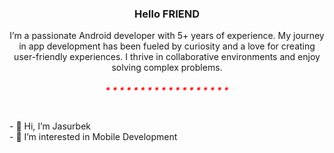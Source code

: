 <h3 align="center">Hello FRIEND</h3>



<p align="center">I’m a passionate Android developer with 5+ years of experience. My journey in app development has been fueled by curiosity and a love for creating user-friendly experiences. I thrive in collaborative environments and enjoy solving complex problems.</p>

<h5 align="center" style="color:red;"> * * * * * * * * * * * * * * * * * *</h5>
<br>
- 👋 Hi, I’m Jasurbek <br>
- 👀 I’m interested in Mobile Development <br>


<!---
JasAll98/JasAll98 is a ✨ special ✨ repository because its `README.md` (this file) appears on your GitHub profile.
You can click the Preview link to take a look at your changes.
--->
